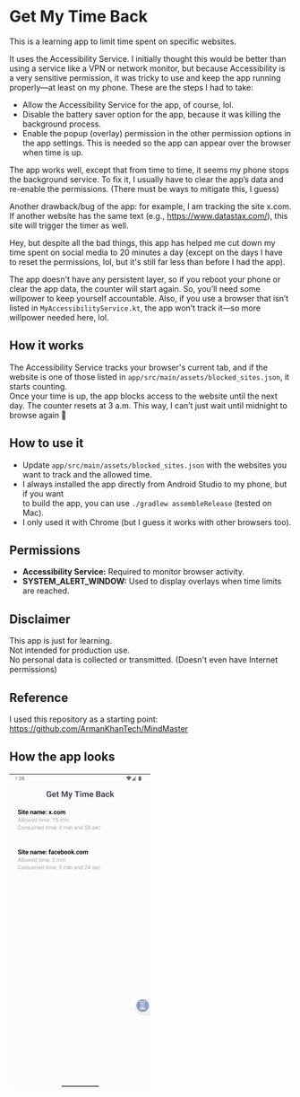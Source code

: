 # Get My Time Back

This is a learning app to limit time spent on specific websites.

It uses the Accessibility Service. I initially thought this would be better than using a service like a VPN or network monitor, but because Accessibility is a very sensitive permission, it was tricky to use and keep the app running properly—at least on my phone. These are the steps I had to take:

- Allow the Accessibility Service for the app, of course, lol.
- Disable the battery saver option for the app, because it was killing the background process.
- Enable the popup (overlay) permission in the other permission options in the app settings. This is needed so the app can appear over the browser when time is up.

The app works well, except that from time to time, it seems my phone stops the background service. To fix it, I usually have to clear the app’s data and re-enable the permissions.
(There must be ways to mitigate this, I guess)

Another drawback/bug of the app: for example, I am tracking the site x.com. If another website has the same text (e.g., https://www.datastax.com/), this site will trigger the timer as well.

Hey, but despite all the bad things, this app has helped me cut down my time spent on social media to 20 minutes a day (except on the days I have to reset the permissions, lol, but it's still far less than before I had the app).

The app doesn't have any persistent layer, so if you reboot your phone or clear the app data, the counter will start again. So, you’ll need some willpower to keep yourself accountable. Also, if you use a browser that isn’t listed in `MyAccessibilityService.kt`, the app won’t track it—so more willpower needed here, lol.

## How it works

The Accessibility Service tracks your browser's current tab, and if the website is one of those listed in `app/src/main/assets/blocked_sites.json`, it starts counting.  
Once your time is up, the app blocks access to the website until the next day. The counter resets at 3 a.m. This way, I can’t just wait until midnight to browse again 🧠

## How to use it

- Update `app/src/main/assets/blocked_sites.json` with the websites you want to track and the allowed time.
- I always installed the app directly from Android Studio to my phone, but if you want  
  to build the app, you can use `./gradlew assembleRelease` (tested on Mac).
- I only used it with Chrome (but I guess it works with other browsers too).

## Permissions

- **Accessibility Service:** Required to monitor browser activity.
- **SYSTEM_ALERT_WINDOW:** Used to display overlays when time limits are reached.

## Disclaimer

This app is just for learning.  
Not intended for production use.  
No personal data is collected or transmitted. (Doesn't even have Internet permissions)

## Reference

I used this repository as a starting point: https://github.com/ArmanKhanTech/MindMaster

## How the app looks

<img src="images/app_screenshot.png" alt="Get My Time Back – App Screenshot" width="50%" />